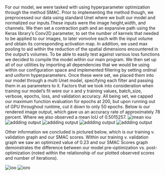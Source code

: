 For our model, we were tasked with using hyperparameter optimization through the method SMAC. Prior to implementing the method though, we preprocessed our data using standard Unet where we built our model and normalized our inputs.These inputs were the image height,width, and channels. We then set a contraction path and an expansive path using the Keras library’s Conv2D parameter, to set the number of kernels that needed to be applied to our images, to later vonvolve each with the input volume and obtain its corresponding activation map. In addition, we used max pooling to aid within the reduction of the spatial dimensions encountered in the output’s volumes. To be able to easily test against various loss functions we decided to compile the model within our main program.
We then set up all of our utilities by importing all dependencies that we would be using within our configuration space and implemented filtering by setting ordinal and uniform hyperparameters. Once these were set, we placed them into our model through a multi Unet model, specifying each filter and passing them in as parameters to it. Factors that we took into consideration when training our model’s fit were our x and y training values, batch_size, verbose, epochs, loss, and validation accuracy. All being set, we capped our maximum function evaluation for epochs at 200, but upon running out of GPU throughout runtime, cut it down to only 50 epochs. Below is our rendered image output, which gave us an accuracy rate of approximately 78 percent. Where we also observed a mean IoU of 0.5015257.
![mean iou](https://github.com/dvw4/Project/blob/Milestone3/mile3/meaniou.jpg)
![addding output](https://github.com/dvw4/Project/blob/Milestone3/mile3/1.jpg)
![addding output](https://github.com/dvw4/Project/blob/Milestone3/mile3/2.jpg)
![addding output](https://github.com/dvw4/Project/blob/Milestone3/mile3/3.jpg)
![addding output](https://github.com/dvw4/Project/blob/Milestone3/mile3/4.jpg)

  
  
  
  
  

Other information we concluded is pictured below, which is our training v. validation graph and our SMAC scores.
Within our training v. validation graph we saw an optimized value of 0.23 and our SMAC Scores graph demonstrates the difference between our model pre-optimization vs. post-optimization (noted within the relationship of our plotted observed scores and number of iterations).

![ioo](https://github.com/dvw4/Project/blob/Milestone3/mile3/mil3.jpg)
![ioro](https://github.com/dvw4/Project/blob/Milestone3/mile3/mile31.jpg)


